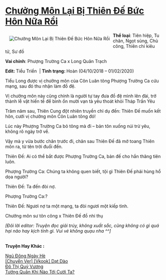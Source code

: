 <a href="https://utruyen.com/chuong-mon-lai-bi-thien-de-buc-hon-nua-roi/24773/" title="Chưởng Môn Lại Bị Thiên Đế Bức Hôn Nữa Rồi"><h1>Chưởng Môn Lại Bị Thiên Đế Bức Hôn Nữa Rồi</h1></a><div style="display:table"><img align="right" style="float: left; padding: 10px;" src="https://utruyen.com/images/story/200x260/chuong-mon-lai-bi-thien-de-buc-hon-nua-roi.jpg" alt="Chưởng Môn Lại Bị Thiên Đế Bức Hôn Nữa Rồi"><b>Thể loại</b>: Tiên hiệp, Tu chân, Ngọt sủng, Chủ công, Thiên chi kiêu tử, Sư đồ<p></p><b>Vai chính</b>: Phượng Trường Ca x Long Quân Trạch<p></p><b>Edit: </b>Tiểu Triển  | <b>Tình trạng: </b>Hoàn (04/10/2018 – 01/02/2020)<p></p>Tiểu Long được vị chưởng môn của Côn Luân tông Phượng Trường Ca cứu mạng, sau đó thu nhận làm đồ đệ.<p></p>Vị chưởng môn này cũng chính là người tự tay đưa đồ đệ mình lên đài, trở thành lễ vật hiến tế để bình ổn mười vạn tà yêu thoát khỏi Tháp Trấn Yêu<p></p>Trăm năm sau, Thiên Cung đột nhiên truyền chỉ dụ đến: Thiên Đế muốn kết hôn, cưới vị chưởng môn Côn Luân tông đó!<p></p>Lúc này Phượng Trường Ca bỏ tông mà đi – bản tôn xuống núi trừ yêu, không rõ ngày trở về.<p></p>Vậy mà y vừa bước chân trước đi, chân sau Thiên Đế đã mở toang Thiên môn ra, từ tên trời đuổi đến.<p></p>Thiên Đế: Ai có thể bắt được Phượng Trường Ca, bản đế cho hắn thăng tiên luôn.<p></p>Phượng Trường Ca: Chúng ta không quen biết, tội gì Thiên Đế phải hùng hổ dọa người?<p></p>Thiên Đế: Ta đến đòi nợ.<p></p>Phượng Trường Ca:?<p></p>Thiên Đế: Ngươi nợ ta một mạng, ta đòi ngươi một kiếp tình.<p></p>Chưởng môn sư tôn công x Thiên Đế đồ nhi thụ<p></p><em>[Đôi lời editor: Truyện đọc giải trúy, không xuất sắc, cũng không có gì quá hại não hay kịch tính gì. Vui vẻ không quạu nha ^^]</em></div><p><br><b>Truyện Hay Khác :</b></p><a href="https://utruyen.com/ngu-dong-ngay-he/24772/" alt="Ngủ Đông Ngày Hè">Ngủ Đông Ngày Hè</a><br/><a href="https://github.com/quanluxury/dammy/tree/master/truyenhay/25137/" alt="[Chuyển Ver] [Vkook] Dạt Dào">[Chuyển Ver] [Vkook] Dạt Dào</a><br/><a href="https://github.com/quanluxury/ngontinhhot/tree/master/truyenhay/12834/" alt="Đô Thị Quỷ Vương">Đô Thị Quỷ Vương</a><br/><a href="https://github.com/quanluxury/ngontinh_sac/tree/master/truyenhay/18694/" alt="Tướng Quân Khi Nào Tới Cưới Ta?">Tướng Quân Khi Nào Tới Cưới Ta?</a><br/>